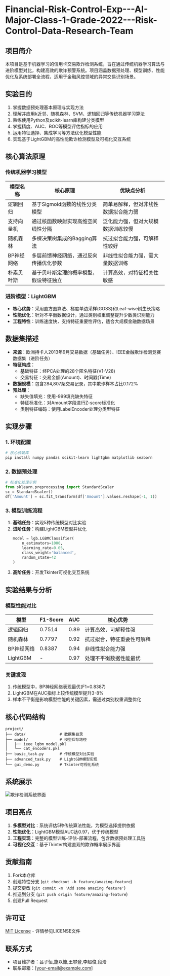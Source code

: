 # Financial-Risk-Control-Exp---AI-Major-Class-1-Grade-2022---Risk-Control-Data-Research-Team
## 项目简介
本项目是基于机器学习的信用卡交易欺诈检测系统，旨在通过传统机器学习算法与进阶模型对比，构建高效的欺诈预警系统。项目涵盖数据预处理、模型训练、性能优化及系统部署全流程，适用于金融风控领域的异常交易识别场景。

## 实验目的
1. 掌握数据预处理基本原理与实现方法
2. 理解并应用k近邻、随机森林、SVM、逻辑回归等传统机器学习算法
3. 熟练使用Python及scikit-learn库构建分类模型
4. 掌握精度、AUC、ROC等模型评估指标的应用
5. 运用特征选择、集成学习等方法优化模型性能
6. 实现基于LightGBM的高性能欺诈检测模型及可视化交互系统

## 核心算法原理

### 传统机器学习模型
| 模型名称 | 核心原理 | 优缺点分析 |
|---------|---------|-----------|
| 逻辑回归 | 基于Sigmoid函数的线性分类模型 | 简单易解释，但对非线性数据拟合能力弱 |
| 支持向量机 | 通过核函数映射实现高维空间线性分隔 | 泛化能力强，但对大规模数据训练较慢 |
| 随机森林 | 多棵决策树集成的Bagging算法 | 抗过拟合能力强，可解释性较好 |
| BP神经网络 | 多层前馈神经网络，通过反向传播优化参数 | 非线性拟合能力强，需大量数据训练 |
| 朴素贝叶斯 | 基于贝叶斯定理的概率模型，假设特征独立 | 计算高效，对特征相关性敏感 |

### 进阶模型：LightGBM
- **核心优势**：采用直方图算法、梯度单边采样(GOSS)和Leaf-wise树生长策略
- **性能优化**：针对不平衡数据设计，通过类别权重调整提升少数类识别能力
- **工程特性**：训练速度快，支持特征重要性评估，适合大规模金融数据场景

## 数据集描述
- **来源**：欧洲持卡人2013年9月交易数据（基础任务）、IEEE金融欺诈检测竞赛数据集（进阶任务）
- **特征构成**：
  - 基础特征：经PCA处理的28个匿名特征(V1-V28)
  - 交易特征：交易金额(Amount)、时间戳(Time)
- **数据规模**：包含284,807条交易记录，其中欺诈样本占比0.172%
- **预处理**：
  - 缺失值填充：使用-999填充缺失特征
  - 特征标准化：对Amount字段进行Z-score标准化
  - 类别特征编码：使用LabelEncoder处理分类型特征

## 实现步骤

### 1. 环境配置
```bash
# 核心依赖库
pip install numpy pandas scikit-learn lightgbm matplotlib seaborn
```

### 2. 数据预处理
```python
# 标准化处理示例
from sklearn.preprocessing import StandardScaler
sc = StandardScaler()
df['Amount'] = sc.fit_transform(df['Amount'].values.reshape(-1, 1))
```

### 3. 模型训练流程
1. **基础任务**：实现5种传统模型对比实验
2. **进阶任务**：构建LightGBM模型并优化
   ```python
   model = lgb.LGBMClassifier(
       n_estimators=1000,
       learning_rate=0.05,
       class_weight='balanced',
       random_state=42
   )
   ```
3. **高阶任务**：开发Tkinter可视化交互系统

## 实验结果与分析

### 模型性能对比
| 模型 | F1-Score | AUC | 核心优势 |
|-----|---------|-----|---------|
| 逻辑回归 | 0.7514 | 0.89 | 计算高效，可解释性强 |
| 随机森林 | 0.7797 | 0.92 | 抗过拟合，特征重要性可解释 |
| BP神经网络 | 0.8387 | 0.94 | 非线性拟合能力强 |
| LightGBM | - | 0.97 | 处理不平衡数据性能最优 |

### 关键发现
1. 传统模型中，BP神经网络表现最优(F1=0.8387)
2. LightGBM在AUC指标上较传统模型提升3-8%
3. 样本不平衡是影响模型性能的关键因素，需通过类别权重调整优化

## 核心代码结构
```
project/
├── data/               # 数据集目录
├── model/              # 模型保存路径
│   ├── ieee_lgbm_model.pkl
│   └── cat_encoders.pkl
├── basic_task.py       # 传统模型对比实验
├── advanced_task.py    # LightGBM模型实现
└── gui_demo.py         # Tkinter可视化系统
```

## 系统展示
![欺诈检测系统界面](https://p3-flow-imagex-sign.byteimg.com/ocean-cloud-tos/pdf/d3fc3f98134878fdebea22d4dd24605e_30_1200.jpg)

## 项目亮点
1. **多模型对比**：系统评估5种传统算法性能，为模型选择提供依据
2. **性能优化**：LightGBM模型AUC达0.97，优于传统模型
3. **工程实现**：完整的模型训练-评估-部署流程，包含数据预处理工具链
4. **可视化交互**：基于Tkinter构建直观的欺诈概率展示界面

## 贡献指南
1. Fork本仓库
2. 创建特性分支 (`git checkout -b feature/amazing-feature`)
3. 提交更改 (`git commit -m 'Add some amazing feature'`)
4. 推送到分支 (`git push origin feature/amazing-feature`)
5. 创建Pull Request

## 许可证
[MIT License](LICENSE) - 详情参见LICENSE文件

## 联系方式
- 项目维护者：吕子恒,施以慷,王攀登,李超俊,段浩
- 联系邮箱：[your-email@example.com]
